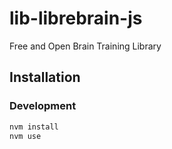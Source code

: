 # lib-librebrain-js
Free and Open Brain Training Library

## Installation

### Development

```bash
nvm install
nvm use
```
